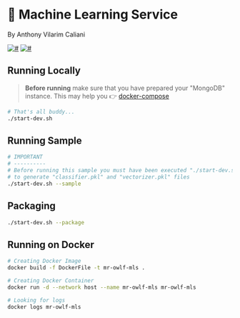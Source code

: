 # 🤖 Machine Learning Service
By Anthony Vilarim Caliani

[![#](https://img.shields.io/badge/licence-MIT-lightseagreen.svg)](#) [![#](https://img.shields.io/badge/python-3.7.x-yellow.svg)](#)

## Running Locally

> **Before running** make sure that you have prepared your "MongoDB" instance. This may help you 👉 [docker-compose](../mongodb/docker-compose.yml)

```bash
# That's all buddy...
./start-dev.sh
```

## Running Sample

```bash
# IMPORTANT 
# ----------
# Before running this sample you must have been executed "./start-dev.sh" at least once
# to generate "classifier.pkl" and "vectorizer.pkl" files
./start-dev.sh --sample
```

## Packaging

```bash
./start-dev.sh --package
```

## Running on Docker
```bash
# Creating Docker Image
docker build -f DockerFile -t mr-owlf-mls .

# Creating Docker Container
docker run -d --network host --name mr-owlf-mls mr-owlf-mls

# Looking for logs
docker logs mr-owlf-mls
```
